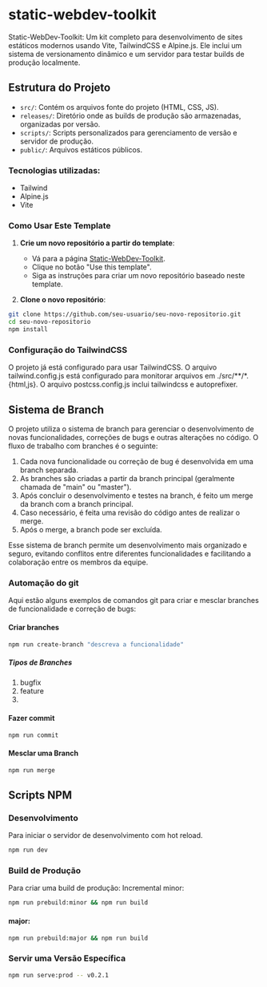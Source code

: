 # static-webdev-toolkit

Static-WebDev-Toolkit: Um kit completo para desenvolvimento de sites estáticos modernos usando Vite, TailwindCSS e Alpine.js.  Ele inclui um sistema de versionamento dinâmico e um servidor para testar builds de produção localmente.

## Estrutura do Projeto

- `src/`: Contém os arquivos fonte do projeto (HTML, CSS, JS).
- `releases/`: Diretório onde as builds de produção são armazenadas, organizadas por versão.
- `scripts/`: Scripts personalizados para gerenciamento de versão e servidor de produção.
- `public/`: Arquivos estáticos públicos.

### Tecnologias utilizadas:

- Tailwind
- Alpine.js
- Vite
### Como Usar Este Template

1. **Crie um novo repositório a partir do template**:

   - Vá para a página [Static-WebDev-Toolkit](https://github.com/renancesarr/static-webdev-toolkit).
   - Clique no botão "Use this template".
   - Siga as instruções para criar um novo repositório baseado neste template.

2. **Clone o novo repositório**:

```bash
git clone https://github.com/seu-usuario/seu-novo-repositorio.git
cd seu-novo-repositorio
npm install
```

### Configuração do TailwindCSS

O projeto já está configurado para usar TailwindCSS. O arquivo tailwind.config.js está configurado para monitorar arquivos em ./src/**/*.{html,js}. O arquivo postcss.config.js inclui tailwindcss e autoprefixer.


## Sistema de Branch

O projeto utiliza o sistema de branch para gerenciar o desenvolvimento de novas funcionalidades, correções de bugs e outras alterações no código. O fluxo de trabalho com branches é o seguinte:

1. Cada nova funcionalidade ou correção de bug é desenvolvida em uma branch separada.
2. As branches são criadas a partir da branch principal (geralmente chamada de "main" ou "master").
3. Após concluir o desenvolvimento e testes na branch, é feito um merge da branch com a branch principal.
4. Caso necessário, é feita uma revisão do código antes de realizar o merge.
5. Após o merge, a branch pode ser excluída.

Esse sistema de branch permite um desenvolvimento mais organizado e seguro, evitando conflitos entre diferentes funcionalidades e facilitando a colaboração entre os membros da equipe.

### Automação do git

Aqui estão alguns exemplos de comandos git para criar e mesclar branches de funcionalidade e correção de bugs:

#### Criar branches

```bash
npm run create-branch "descreva a funcionalidade"
```
##### Tipos de Branches
 1. bugfix
 2. feature
 3. 

#### Fazer commit

```bash
npm run commit
```

#### Mesclar uma Branch

```bash
npm run merge
```





## Scripts NPM

### Desenvolvimento

Para iniciar o servidor de desenvolvimento com hot reload.

```bash
npm run dev
```

### Build de Produção

Para criar uma build de produção:
Incremental minor:

```bash
npm run prebuild:minor && npm run build
```

####  major:
```bash
npm run prebuild:major && npm run build
```

### Servir uma Versão Específica

```bash
npm run serve:prod -- v0.2.1
```

